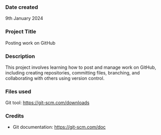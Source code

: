 ### Date created
9th January 2024

### Project Title
Posting work on GitHub

### Description
This project involves learning how to post and manage work on GitHub, including creating repositories, committing files, branching, and collaborating with others using version control.

### Files used
Git tool: https://git-scm.com/downloads

### Credits
- Git documentation: https://git-scm.com/doc

